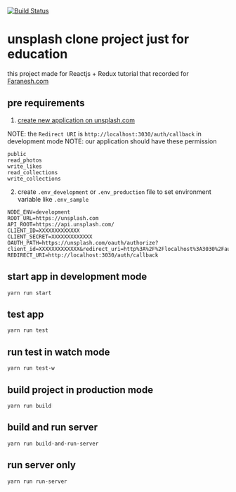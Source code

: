 [![Build Status](https://travis-ci.org/atahani/reactjs-unsplash.svg?branch=master)](https://travis-ci.org/atahani/reactjs-unsplash)

# unsplash clone project just for education

this project made for Reactjs + Redux tutorial that recorded for [Faranesh.com](https://faranesh.com/web/16454-clone-unsplashcom-with-reactjs--redux)

## pre requirements

1. [create new application on unsplash.com](https://unsplash.com/oauth/applications/new)


NOTE: the `Redirect URI` is `http://localhost:3030/auth/callback` in development mode
NOTE: our application should have these permission

```
public
read_photos
write_likes
read_collections
write_collections
```

2. create `.env_development` or `.env_production` file to set environment variable like `.env_sample`

```
NODE_ENV=development
ROOT_URL=https://unsplash.com
API_ROOT=https://api.unsplash.com/
CLIENT_ID=XXXXXXXXXXXXX
CLIENT_SECRET=XXXXXXXXXXXXX
OAUTH_PATH=https://unsplash.com/oauth/authorize?client_id=XXXXXXXXXXXXX&redirect_uri=http%3A%2F%2Flocalhost%3A3030%2Fauth%2Fcallback&response_type=code&scope=public+read_photos+write_likes+read_collections+write_collections
REDIRECT_URI=http://localhost:3030/auth/callback
```

## start app in development mode
```
yarn run start
```

## test app 

```
yarn run test
```

## run test in watch mode

```
yarn run test-w
```

## build project in production mode

```
yarn run build
```

## build and run server

```
yarn run build-and-run-server
```

## run server only

```
yarn run run-server
```